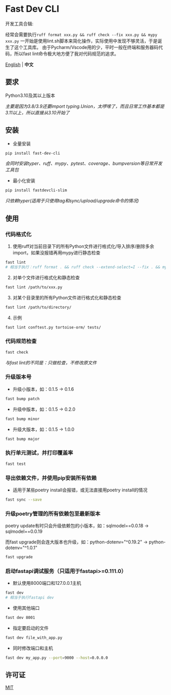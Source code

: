 # Fast Dev CLI

开发工具合辑:

经常会需要执行`ruff format xxx.py && ruff check --fix xxx.py && mypy xxx.py`
一开始是使用lint.sh脚本来简化操作，实际使用中发现不够灵活，于是诞生了这个工具库。
由于Pycharm/Vscode用的少，平时一般在终端和服务器码代码，所以fast lint命令极大地方便了我对代码规范的追求。

[English](./README.md) | **中文**

## 要求

Python3.10及其以上版本

*主要是因为3.8/3.9还要import typing.Union，太啰嗦了，而且日常工作基本都是3.11以上，所以直接从3.10开始了*

## 安装

- 全量安装
```bash
pip install fast-dev-cli
```
*会同时安装typer、ruff、mypy、pytest、coverage、bumpversion等日常开发工具包*

- 最小化安装
```bash
pip install fastdevcli-slim
```
*只依赖typer(适用于只使用tag和sync/upload/upgrade命令的情况)*

## 使用
### 代码格式化
1. 使用ruff对当前目录下的所有Python文件进行格式化/导入排序/删除多余import，如果没报错再用mypy进行静态检查
```bash
fast lint
# 相当于执行：ruff format . && ruff check --extend-select=I --fix . && mypy .
```
2. 对单个文件进行格式化和静态检查
```bash
fast lint /path/to/xxx.py
```
3. 对某个目录里的所有Python文件进行格式化和静态检查
```bash
fast lint /path/to/directory/
```
4. 示例
```bash
fast lint conftest.py tortoise-orm/ tests/
```
### 代码规范检查
```bash
fast check
```
*与fast lint的不同是：只做检查，不修改原文件*

### 升级版本号
- 升级小版本，如：0.1.5 -> 0.1.6
```bash
fast bump patch
```
- 升级中版本，如：0.1.5 -> 0.2.0
```bash
fast bump minor
```
- 升级大版本，如：0.1.5 -> 1.0.0
```bash
fast bump major
```
### 执行单元测试，并打印覆盖率
```bash
fast test
```
### 导出依赖文件，并使用pip安装所有依赖
- 适用于某些poetry install会报错，或无法直接用poetry install的情况
```bash
fast sync --save
```
### 升级poetry管理的所有依赖包至最新版本
poetry update有时只会升级依赖包的小版本，如：sqlmodel==0.0.18 -> sqlmodel==0.0.19

而fast upgrade则会连大版本也升级，如：python-dotenv="^0.19.2" -> python-dotenv="^1.0.1"
```bash
fast upgrade
```

### 启动fastapi调试服务（只适用于fastapi>=0.111.0）
- 默认使用8000端口和127.0.0.1主机
```bash
fast dev
# 相当于执行fastapi dev
```
- 使用其他端口
```bash
fast dev 8001
```
- 指定要启动的文件
```bash
fast dev file_with_app.py
```
- 同时修改端口和主机
```bash
fast dev my_app.py --port=9000 --host=0.0.0.0
```

## 许可证

[MIT](./LICENSE)
